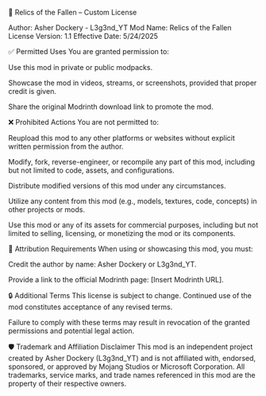 📜 Relics of the Fallen – Custom License

Author: Asher Dockery - L3g3nd_YT
Mod Name: Relics of the Fallen
License Version: 1.1
Effective Date: 5/24/2025

✅ Permitted Uses
You are granted permission to:

Use this mod in private or public modpacks.

Showcase the mod in videos, streams, or screenshots, provided that proper credit is given.

Share the original Modrinth download link to promote the mod.

❌ Prohibited Actions
You are not permitted to:

Reupload this mod to any other platforms or websites without explicit written permission from the author.

Modify, fork, reverse-engineer, or recompile any part of this mod, including but not limited to code, assets, and configurations.

Distribute modified versions of this mod under any circumstances.

Utilize any content from this mod (e.g., models, textures, code, concepts) in other projects or mods.

Use this mod or any of its assets for commercial purposes, including but not limited to selling, licensing, or monetizing the mod or its components.

📌 Attribution Requirements
When using or showcasing this mod, you must:

Credit the author by name: Asher Dockery or L3g3nd_YT.

Provide a link to the official Modrinth page: [Insert Modrinth URL].

🔒 Additional Terms
This license is subject to change. Continued use of the mod constitutes acceptance of any revised terms.

Failure to comply with these terms may result in revocation of the granted permissions and potential legal action.

🛡️ Trademark and Affiliation Disclaimer
This mod is an independent project created by Asher Dockery (L3g3nd_YT) and is not affiliated with, endorsed, sponsored, or approved by Mojang Studios or Microsoft Corporation.
All trademarks, service marks, and trade names referenced in this mod are the property of their respective owners.
